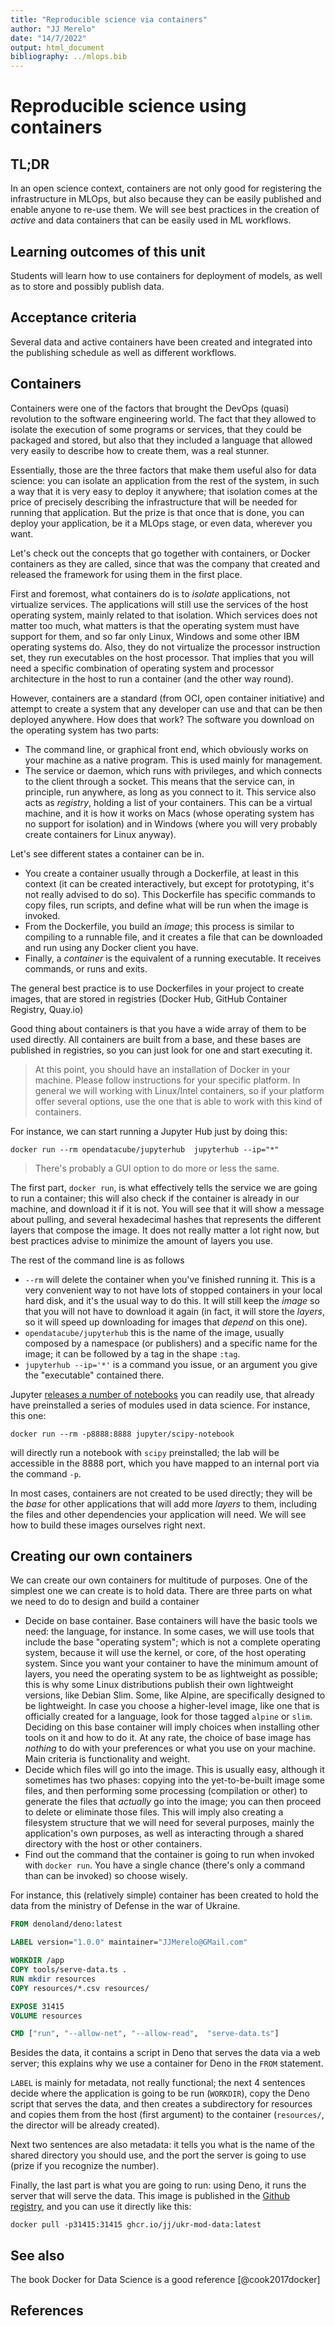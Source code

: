 ```yaml
---
title: "Reproducible science via containers"
author: "JJ Merelo"
date: "14/7/2022"
output: html_document
bibliography: ../mlops.bib
---
```

# Reproducible science using containers

## TL;DR

In an open science context, containers are not only good for
registering the infrastructure in MLOps, but also because they can be
easily published and enable anyone to re-use them. We will see best
practices in the creation of *active* and data containers that can be
easily used in ML workflows.

## Learning outcomes of this unit

Students will learn how to use containers for deployment of models, as well as
to store and possibly publish data.

## Acceptance criteria

Several data and active containers have been created and integrated into the
publishing schedule as well as different workflows.

## Containers

Containers were one of the factors that brought the DevOps (quasi)
revolution to the software engineering world. The fact that they allowed to
isolate the execution of some programs or services, that they could be
packaged and stored, but also that they included a language that
allowed very easily to describe how to create them, was a real stunner.

Essentially, those are the three factors that make them useful also
for data science: you can isolate an application from the rest of the
system, in such a way that it is very easy to deploy it anywhere; that
isolation comes at the price of precisely describing the
infrastructure that will be needed for running that application. But
the prize is that once that is done, you can deploy your application,
be it a MLOps stage, or even data, wherever you want.

Let's check out the concepts that go together with containers, or
Docker containers as they are called, since that was the company that
created and released the framework for using them in the first place.

First and foremost, what containers do is to *isolate* applications,
not virtualize services. The applications will still use the services
of the host operating system, mainly related to that isolation. Which
services does not matter too much, what matters is that the operating
system must have support for them, and so far only Linux, Windows and
some other IBM operating systems do. Also, they do not virtualize the
processor instruction set, they run executables on the host
processor. That implies that you will need a specific combination of
operating system and processor architecture in the host to run a
container (and the other way round).

However, containers are a standard (from OCI, open container
initiative) and attempt to create a system that any developer can use
and that can be then deployed anywhere. How does that work? The
software you download on the operating system has two parts:

- The command line, or graphical front end, which obviously works on
  your machine as a native program. This is used mainly for
  management.
- The service or daemon, which runs with privileges, and which
  connects to the client through a socket. This means that the service
  can, in principle, run anywhere, as long as you connect to it. This
  service also acts as *registry*, holding a list of your
  containers. This can be a virtual machine, and it is how it works on
  Macs (whose operating system has no support for isolation) and in
  Windows (where you will very probably create containers for Linux
  anyway).

Let's see different states a container can be in.

- You create a container usually through a Dockerfile, at least in
  this context (it can be created interactively, but except for
  prototyping, it's not really advised to do so). This Dockerfile has
  specific commands to copy files, run scripts, and define what will
  be run when the image is invoked.
- From the Dockerfile, you build an *image*; this process is similar
  to compiling to a runnable file, and it creates a file that can be
  downloaded and run using any Docker client you have.
- Finally, a *container* is the equivalent of a running executable. It
  receives commands, or runs and exits.

The general best practice is to use Dockerfiles in your project to
create images, that are stored in registries (Docker Hub, GitHub
Container Registry, Quay.io)

Good thing about containers is that you have a wide array of them to
be used directly. All containers are built from a base, and these
bases are published in registries, so you can just look for one and
start executing it.

> At this point, you should have an installation of Docker in your
> machine. Please follow instructions for your specific platform. In
> general we will working with Linux/Intel containers, so if your
> platform offer several options, use the one that is able to work
> with this kind of containers.

For instance, we can start running a Jupyter Hub just by doing this:

```shell
docker run --rm opendatacube/jupyterhub  jupyterhub --ip="*"
```

> There's probably a GUI option to do more or less the same.

The first part, `docker run`, is what effectively tells the service we
are going to run a container; this will also check if the container is
already in our machine, and download it if it is not. You will see
that it will show a message about pulling, and several hexadecimal
hashes that represents the different layers that compose the image. It
does not really matter a lot right now, but best practices advise to
minimize the amount of layers you use.

The rest of the command line is as follows

- `--rm` will delete the container when you've finished running
  it. This is a very convenient way to not have lots of stopped
  containers in your local hard disk, and it's the usual way to do
  this. It will still keep the *image* so that you will not have to
  download it again (in fact, it will store the *layers*, so it will
  speed up downloading for images that *depend* on this one).
- `opendatacube/jupyterhub` this is the name of the image, usually
  composed by a namespace (or publishers) and a specific name for the
  image; it can be followed by a tag in the shape `:tag`.
- `jupyterhub --ip='*'` is a command you issue, or an argument you
  give the "executable" contained there.

Jupyter [releases a number of
notebooks](https://jupyter-docker-stacks.readthedocs.io/en/latest/using/selecting.html#jupyter-datascience-notebook)
you can readily use, that
already have preinstalled a series of modules used in data
science. For instance, this one:

```shell
docker run --rm -p8888:8888 jupyter/scipy-notebook
```

will directly run a notebook with `scipy` preinstalled; the lab will
be accessible in the 8888 port, which you have mapped to an internal
port via the command `-p`.

In most cases, containers are not created to be used directly; they
will be the *base* for other applications that will add more *layers*
to them, including the files and other dependencies your application
will need. We will see how to build these images ourselves right next.

## Creating our own containers

We can create our own containers for multitude of purposes. One of the
simplest one we can create is to hold data. There are three parts on
what we need to do to design and build a container

- Decide on base container. Base containers will have the basic tools
  we need: the language, for instance. In some cases, we will use
  tools that include the base "operating system"; which is not a
  complete operating system, because it will use the kernel, or core,
  of the host operating system. Since you want your container to have
  the minimum amount of layers, you need the operating system to be as
  lightweight as possible; this is why some Linux distributions
  publish their own lightweight versions, like Debian Slim. Some,
  like Alpine, are specifically designed to be lightweight. In case
  you choose a higher-level image, like one that is officially created
  for a language, look for those tagged `alpine` or `slim`. Deciding
  on this base container will imply choices when installing other
  tools on it and how to do it. At any rate, the choice of base image
  has *nothing* to do with your preferences or what you use on your
  machine. Main criteria is functionality and weight.
- Decide which files will go into the image. This is usually easy,
  although it sometimes has two phases: copying into the
  yet-to-be-built image some files, and then performing some
  processing (compilation or other) to generate the files that
  *actually* go into the image; you can then proceed to delete or
  eliminate those files. This will imply also creating a filesystem
  structure that we will need for several purposes, mainly the
  application's own purposes, as well as interacting through a shared
  directory with the host or other containers.
- Find out the command that the container is going to run when invoked
  with `docker run`. You have a single chance (there's only a command
  than can be invoked) so choose wisely.

For instance, this (relatively simple) container has been created to
hold the data from the ministry of Defense in the war of Ukraine.

```Dockerfile
FROM denoland/deno:latest

LABEL version="1.0.0" maintainer="JJMerelo@GMail.com"

WORKDIR /app
COPY tools/serve-data.ts .
RUN mkdir resources
COPY resources/*.csv resources/

EXPOSE 31415
VOLUME resources

CMD ["run", "--allow-net", "--allow-read",  "serve-data.ts"]
```

Besides the data, it contains a script in Deno that serves the data
via a web server; this explains why we use a container for Deno in the
`FROM` statement.

`LABEL` is mainly for metadata, not really functional; the next 4
sentences decide where the application is going to be run (`WORKDIR`),
copy the Deno script that serves the data, and then creates a
subdirectory for resources and copies them from the host (first
argument) to the container (`resources/`, the director will be already
created).

Next two sentences are also metadata: it tells you what is the name of
the shared directory you should use, and the port the server is going
to use (prize if you recognize the number).

Finally, the last part is what you are going to run: using Deno, it
runs the server that will serve the data. This image is published in
the [Github
registry](https://github.com/JJ/raku-ukr-mod-data/pkgs/container/ukr-mod-data),
and you can use it directly like this:

```shell
docker pull -p31415:31415 ghcr.io/jj/ukr-mod-data:latest
```

## See also

The book Docker for Data Science is a good reference [@cook2017docker]

## References
